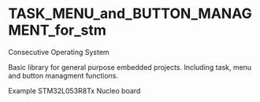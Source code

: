 # TASK_MENU_and_BUTTON_MANAGMENT_for_stm


Consecutive Operating System

Basic library for general purpose embedded projects. Including task, menu and button managment functions.



Example STM32L053R8Tx Nucleo board


